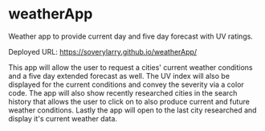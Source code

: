 # weatherApp
Weather app to provide current day and five day forecast with UV ratings.

Deployed URL: https://soverylarry.github.io/weatherApp/

This app will allow the user to request a cities' current weather conditions and a five day extended forecast as well. The UV index will also be displayed for the current conditions and convey the severity via a color code. The app will also show recently researched cities in the search history that allows the user to click on to also produce current and future weather conditions. Lastly the app will open to the last city researched and display it's current weather data.